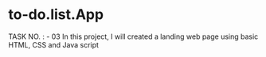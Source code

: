 # to-do.list.App 
TASK NO. : - 03
In this project, I will created a landing web page using basic HTML, CSS and Java script  

